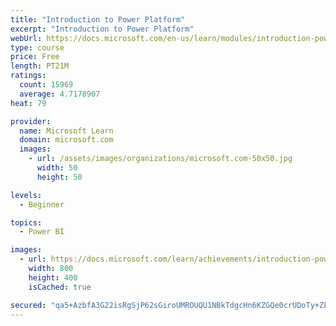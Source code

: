 ```yaml
---
title: "Introduction to Power Platform"
excerpt: "Introduction to Power Platform"
webUrl: https://docs.microsoft.com/en-us/learn/modules/introduction-power-platform/
type: course
price: Free
length: PT21M
ratings:
  count: 15969
  average: 4.7178907
heat: 79

provider:
  name: Microsoft Learn
  domain: microsoft.com
  images:
    - url: /assets/images/organizations/microsoft.com-50x50.jpg
      width: 50
      height: 50

levels:
  - Beginner

topics:
  - Power BI

images:
  - url: https://docs.microsoft.com/learn/achievements/introduction-power-platform-social.png
    width: 800
    height: 400
    isCached: true

secured: "qa5+AzbfA3G22isRgSjP62sGiroUMROUQU1NBkTdgcHn6KZGQe0crUDoTy+ZLAqLJUZau8hki3r/dy0AOqEXitl2+CoHhwIeI+6KN8Sv9xOtqicZaPkZw5/nA+7Df6eZIdOBcWj1J7ZNBr1Ea3kgBZ8Cs9+HdhxF7aSodqSF9Syw1YsgQrDSySY1qQ8cEngnyF+ltF/LZEYNmRTceymb0/VO9fTVcNF+1KQbscrY5GVMEawgwJAhusDwEzeBcFPvdyO8GhzlRTPTUMAaRUwhsf6aC3NHxw5JQrPytGPS6l46wBwVyI2/KC5A8uGbtIuSgqA8QyHJOKNN/Xd2QKfnWL6DtX9CM2f+6q6dxcbYsfWm3HgZWy8urPAPQk14bWNd8n6SQUYdTJVjGptFA6DsP8whFIKDSjASSvqm99PTsixMYnpVg7pvN2cVWgW6gkdn;Qb7j3nqrEGDvO2A23rCLCA=="
---
```


